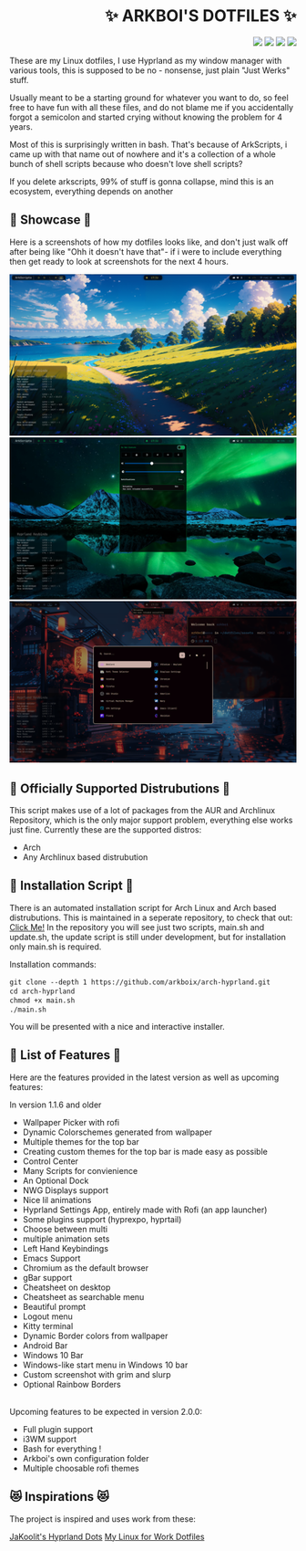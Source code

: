 <h1 align="right">✨ ARKBOI'S DOTFILES ✨ </h1>
<p align="right">
  <img src="https://img.shields.io/github/stars/arkboix/dotfiles?style=for-the-badge&color=cb9bfd">
  <img src="https://img.shields.io/github/last-commit/arkboix/dotfiles?style=for-the-badge&color=8ea6dc">
  <img src="https://img.shields.io/github/repo-size/arkboix/dotfiles?style=for-the-badge&color=cba6f7">
  <a href="https://discord.gg/8XA7MgVvYN">
    <img src="https://img.shields.io/discord/8XA7MgVvYN?style=for-the-badge&color=8ea6dc&label=Chat">
  </a>
</p>


These are my Linux dotfiles, I use Hyprland as my window manager with various tools, this is supposed to be no - nonsense, just plain "Just Werks" stuff.

Usually meant to be a starting ground for whatever you want to do, so feel free to have fun with all these files, and do not blame me if you accidentally forgot a semicolon and started crying without knowing the problem for 4 years.

Most of this is surprisingly written in bash. That's because of ArkScripts, i came up with that name out of nowhere and it's a collection of a whole bunch of shell scripts because who doesn't love shell scripts?

If you delete arkscripts, 99% of stuff is gonna collapse, mind this is an ecosystem, everything depends on another

## 🌟 Showcase 🌟
Here is a screenshots of how my dotfiles looks like, and don't just walk off after being like "Ohh it doesn't have that"- if i were to include everything then get ready to look at screenshots for the next 4 hours.

![Image](assets/1.png)
![Image](assets/2.png)
![Image](assets/3.png)

## 🐧 Officially Supported Distrubutions 🐧

This script makes use of a lot of packages from the AUR and Archlinux Repository, which is the only major support problem, everything else works just fine. Currently these are the supported distros:

- Arch
- Any Archlinux based distrubution

## 🚀 Installation Script 🚀

There is an automated installation script for Arch Linux and Arch based distrubutions. This is maintained in a seperate repository, to check that out:
[Click Me!](https://github.com/arkboix/arch-hyprland)
In the repository you will see just two scripts, main.sh and update.sh, the update script is still under development, but for installation only main.sh is required.

Installation commands:
``` shell
git clone --depth 1 https://github.com/arkboix/arch-hyprland.git
cd arch-hyprland
chmod +x main.sh
./main.sh
```

You will be presented with a nice and interactive installer.

## 💛 List of Features 💛

Here are the features provided in the latest version as well as upcoming features:

In version 1.1.6 and older

- Wallpaper Picker with rofi
- Dynamic Colorschemes generated from wallpaper
- Multiple themes for the top bar
- Creating custom themes for the top bar is made easy as possible
- Control Center
- Many Scripts for convienience
- An Optional Dock
- NWG Displays support
- Nice lil animations
- Hyprland Settings App, entirely made with Rofi (an app launcher)
- Some plugins support (hyprexpo, hyprtail)
- Choose between multi
- multiple animation sets
- Left Hand Keybindings
- Emacs Support
- Chromium as the default browser
- gBar support
- Cheatsheet on desktop
- Cheatsheet as searchable menu
- Beautiful prompt
- Logout menu
- Kitty terminal
- Dynamic Border colors from wallpaper
- Android Bar
- Windows 10 Bar
- Windows-like start menu in  Windows 10 bar
- Custom screenshot with grim and slurp
- Optional Rainbow Borders

<br>
Upcoming features to be expected in version 2.0.0:

- Full plugin support
- i3WM support
- Bash for everything !
- Arkboi's own configuration folder
- Multiple choosable rofi themes

## 😻 Inspirations 😻

The project is inspired and uses work from these:

[JaKoolit's Hyprland Dots](https://github.com/jakoolit/hyprland-dots)
[My Linux for Work Dotfiles](https://github.com/mylinuxforwork/dotfiles)

